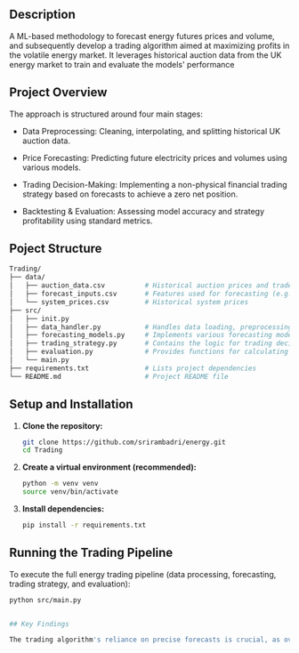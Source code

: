 ## Description

A ML-based methodology to forecast energy futures prices and volume, and subsequently develop a trading algorithm aimed at maximizing profits in the volatile energy market. It leverages historical auction data from the UK energy market to train and evaluate the models' performance


## Project Overview

The approach is structured around four main stages:

- Data Preprocessing: Cleaning, interpolating, and splitting historical UK auction data.

- Price Forecasting: Predicting future electricity prices and volumes using various models.

- Trading Decision-Making: Implementing a non-physical financial trading strategy based on forecasts to achieve a zero net position.

- Backtesting & Evaluation: Assessing model accuracy and strategy profitability using standard metrics.


## Poject Structure
```bash
Trading/
├── data/
│   ├── auction_data.csv          # Historical auction prices and traded volumes
│   ├── forecast_inputs.csv       # Features used for forecasting (e.g., weather, system data)
│   └── system_prices.csv         # Historical system prices
├── src/
│   ├── init.py               
│   ├── data_handler.py           # Handles data loading, preprocessing, and train-test splitting
│   ├── forecasting_models.py     # Implements various forecasting models and model averaging
│   ├── trading_strategy.py       # Contains the logic for trading decisions and bid generation
│   ├── evaluation.py             # Provides functions for calculating performance metrics and plotting results
│   └── main.py                   
├── requirements.txt              # Lists project dependencies
└── README.md                     # Project README file
```

## Setup and Installation

1.  **Clone the repository:**
    ```bash
    git clone https://github.com/srirambadri/energy.git
    cd Trading
    ```

2.  **Create a virtual environment (recommended):**
    ```bash
    python -m venv venv
    source venv/bin/activate
    ```

3.  **Install dependencies:**
    ```bash
    pip install -r requirements.txt
    ```

## Running the Trading Pipeline

To execute the full energy trading pipeline (data processing, forecasting, trading strategy, and evaluation):

```bash
python src/main.py


## Key Findings

The trading algorithm's reliance on precise forecasts is crucial, as overestimation or underestimation of auction prices can result in actual profits falling short of expectations, potentially impacting investor confidence and reputation. Model Averaging was identified as the most suitable forecasting model for this task


